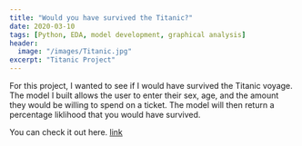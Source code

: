```yaml
---
title: "Would you have survived the Titanic?"
date: 2020-03-10
tags: [Python, EDA, model development, graphical analysis]
header:
  image: "/images/Titanic.jpg"
excerpt: "Titanic Project"
---
```

For this project, I wanted to see if I would have survived the Titanic voyage.  The model I built allows the user to enter their sex, age, and the amount they would be willing to spend on a ticket.  The model will then return a percentage liklihood that you would have survived.

You can check it out here. [link](https://github.com/jdp71/titanic)